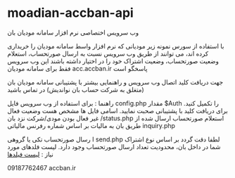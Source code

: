 # moadian-accban-api

وب سرویس اختصاصی نرم افزار سامانه مودیان بان

با استفاده از سورس نمونه زیر مودیانی که نرم افزار واسط سامانه مودیان را خریداری کرده اند، می توانند از طریق وب سرویس نسبت به ارسال صورتحساب، استعلام وضعیت صورتحساب، وضعیت اشتراک خود را در اختیار داشته باشند
این وب سرویس فقط برای سامانه مودیان acc.accban.ir  پاسخگو است

جهت دریافت کلید اتصال وب سرویس و راهنمایی بیشتر با پشتیبانی سامانه مودیان بان (متغلق به شرکت حساب بان نواندیش) در تماس باشید

راهنما :
برای استفاده از وب سرویس فایل config.php  مقدار $Auth را تکمیل کنید. برای دریافت کلید با پشتیبانی صحبت نمایید.
اسامی فایل ها مشخص هست
وضعیت فعال / غیر فعال بودن مودی/شرکت نزد بانstatus.php 
استعلام صورتحساب ارسال شده از طریق بان به مالیات بر اساس شماره رفرنس مالیاتی inquiry.php

ا
رسال صورتحساب تکی یا گروهی send.php
لطفا دقت گردد بر اساس نوع اشتراک شما در داخل بان، محدودیت تعداد ارسال صورتحساب وجود دارد. 
لیست فلدهای مورد نیاز : 
[لیست فیلدها ](https://github.com/sa-ahmadzade/moadian-accban-api/blob/main/list-values-inv.html)




09187762467
accban.ir
